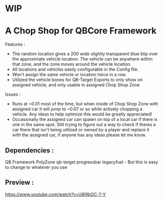 # WIP

# A Chop Shop for QBCore Framework
Features :
- The random location gives a 200 wide slightly transparent blue blip over the approximate vehicle location.  The vehicle can be anywhere within that zone, and the zone moves around the vehicle location.
- All locations and vehicles easily configurable in the Config file.
- Won't assign the same vehicle or location twice in a row.
- Utilized the vehicle bones for QB-Target Exports to only show on assigned vehicle, and only usable in assigned Chop Shop Zone

Issues :
- Runs at ~0.01 most of the time, but when inside of Chop Shop Zone with assigned car it will jump to ~0.07 or so while actively chopping a vehicle.  Any ideas to help optimize this would be greatly appreciated!
- Occasionally the assigned car can spawn on top of a local car if there is one in the same spot.  Still trying to figure out a way to check if theres a car there that isn't being utilized or owned by a player and replace it with the assigned car, if anyone has any ideas please let me know.

## Dependencies :
QB Framework
PolyZone
qb-target
progressbar
legacyfuel - But this is easy to change to whatever you use

## Preview :
https://www.youtube.com/watch?v=U8l9bOC-7-Y